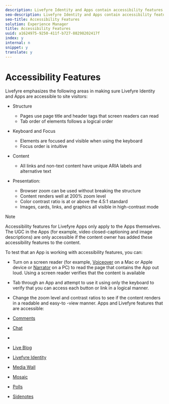 ```yaml
---
description: Livefyre Identity and Apps contain accessibility features to allow all site visitors to interact with content, including those who may use screen readers and other assistive devices.
seo-description: Livefyre Identity and Apps contain accessibility features to allow all site visitors to interact with content, including those who may use screen readers and other assistive devices.
seo-title: Accessibility Features
solution: Experience Manager
title: Accessibility Features
uuid: a1624975-9250-411f-b727-88298202417f
index: y
internal: n
snippet: y
translate: y
---
```


# Accessibility Features

Livefyre emphasizes the following areas in making sure Livefyre Identity and Apps are accessible to site visitors:

* Structure
    * Pages use page title and header tags that screen readers can read
    * Tab order of elements follows a logical order


* Keyboard and Focus
    * Elements are focused and visible when using the keyboard
    * Focus order is intuitive

* Content
    * All links and non-text content have unique ARIA labels and alternative text

* Presentation:

    * Browser zoom can be used without breaking the structure
    * Content renders well at 200% zoom level
    * Color contrast ratio is at or above the 4.5:1 standard
    * Images, cards, links, and graphics all visible in high-contrast mode


>[!NOTE]
>
>Accessibility features for Livefyre Apps only apply to the Apps themselves. The UGC in the Apps (for example, video closed-captioning and image descriptions) are only accessible if the content owner has added these accessibility features to the content.

To test that an App is working with accessibility features, you can:

* Turn on a screen reader (for example, [ Voiceover](https://www.apple.com/accessibility/mac/vision/) on a Mac or Apple device or [ Narrator](https://www.microsoft.com/en-us/accessibility/windows) on a PC) to read the page that contains the App out loud. Using a screen reader verifies that the content is available
* Tab through an App and attempt to use it using only the keyboard to verify that you can access each button or link in a logical manner.
* Change the zoom level and contrast ratios to see if the content renders in a readable and easy-to -view manner.
Apps and Livefyre features that are accessible:

* [ Comments](c_comments_app.md#c_comments_app)
* [ Chat](c_chat_app/c_chat_app.md#c_chat_app)
* [](c_filmstrip_app/c_filmstrip_app.md#concept_jpc_n2j_jbb)
* [ Live Blog](c_liveblog_app/c_liveblog_app.md#c_liveblog_app)
* [ Livefyre Identity ](c_about_identity_integration.md#t_about_identity_integration)
* [ Media Wall](c_media_wall_app/c_media_wall_app.md#c_media_wall_app)
* [ Mosaic](c_mosaic_app/c_mosaic_app.md#c_mosaic_app)
* [ Polls](c_polls_app/c_polls_app.md#c_polls_app)
* [ Sidenotes](c_sidenotes_app/c_sidenotes_app.md#c_sidenotes_app)
